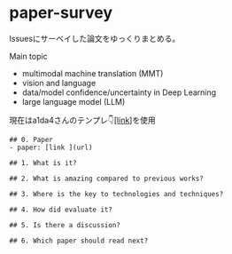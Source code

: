 # paper-survey
Issuesにサーベイした論文をゆっくりまとめる。

Main topic
- multimodal machine translation (MMT)
- vision and language
- data/model confidence/uncertainty in Deep Learning
- large language model (LLM)


現在はa1da4さんのテンプレ👇[[link]](https://github.com/a1da4/paper-survey)を使用
```
## 0. Paper
- paper: [link ](url)

## 1. What is it?

## 2. What is amazing compared to previous works?

## 3. Where is the key to technologies and techniques?

## 4. How did evaluate it?

## 5. Is there a discussion?

## 6. Which paper should read next?
```
